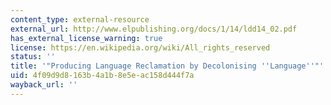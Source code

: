 ```yaml
---
content_type: external-resource
external_url: http://www.elpublishing.org/docs/1/14/ldd14_02.pdf
has_external_license_warning: true
license: https://en.wikipedia.org/wiki/All_rights_reserved
status: ''
title: '"Producing Language Reclamation by Decolonising ''Language''"'
uid: 4f09d9d8-163b-4a1b-8e5e-ac158d444f7a
wayback_url: ''
---
```

